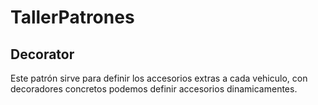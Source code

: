 # TallerPatrones

## Decorator 
Este patrón sirve para definir los accesorios extras a cada vehiculo, con decoradores concretos podemos definir accesorios dinamicamentes.
